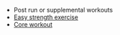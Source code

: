 * Post run or supplemental workouts
 * [Easy strength exercise](http://blog.mapmyrun.com/2016/04/7-exercises-to-treat-and-prevent-it-band-syndrome/)
 * [Core workout](http://strengthrunning.com/2012/01/the-standard-core-routine-video-demonstration/) 
